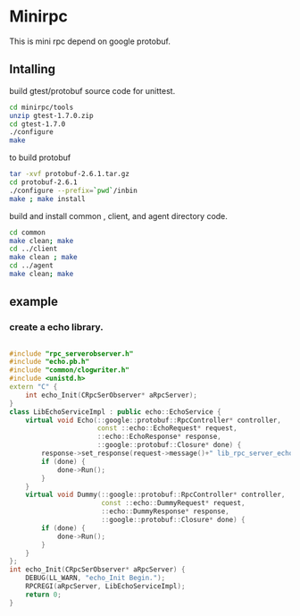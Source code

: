 # Minirpc
  This is mini rpc depend on google protobuf.

## Intalling
  build gtest/protobuf source code for unittest.
```bash
cd minirpc/tools
unzip gtest-1.7.0.zip
cd gtest-1.7.0
./configure
make
```
  to build protobuf
```bash
tar -xvf protobuf-2.6.1.tar.gz
cd protobuf-2.6.1
./configure --prefix=`pwd`/inbin
make ; make install
```

  build and install common , client, and agent directory code.
```bash
cd common
make clean; make
cd ../client
make clean ; make
cd ../agent
make clean; make
```
## example
### create a echo library.
```c++

#include "rpc_serverobserver.h"
#include "echo.pb.h"
#include "common/clogwriter.h"
#include <unistd.h>
extern "C" {
    int echo_Init(CRpcSerObserver* aRpcServer);
}
class LibEchoServiceImpl : public echo::EchoService {
    virtual void Echo(::google::protobuf::RpcController* controller,
                      const ::echo::EchoRequest* request,
                      ::echo::EchoResponse* response,
                      ::google::protobuf::Closure* done) {
        response->set_response(request->message()+" lib_rpc_server_echo_hello");
        if (done) {
            done->Run();
        }
    }
    virtual void Dummy(::google::protobuf::RpcController* controller,
                       const ::echo::DummyRequest* request,
                       ::echo::DummyResponse* response,
                       ::google::protobuf::Closure* done) {
        if (done) {
            done->Run();
        }
    }
};
int echo_Init(CRpcSerObserver* aRpcServer) {
    DEBUG(LL_WARN, "echo_Init Begin.");
    RPCREGI(aRpcServer, LibEchoServiceImpl);
    return 0;
}

```
